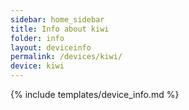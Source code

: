 ```yaml
---
sidebar: home_sidebar
title: Info about kiwi
folder: info
layout: deviceinfo
permalink: /devices/kiwi/
device: kiwi
---
```

{% include templates/device_info.md %}
